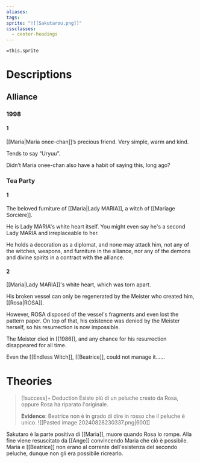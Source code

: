 ```yaml
---
aliases: 
tags: 
sprite: "![[Sakutarou.png]]"
cssclasses:
  - center-headings
---
```


`=this.sprite`
# Descriptions

## Alliance
### 1998
#### 1
[[Maria|Maria onee-chan]]’s precious friend.
Very simple, warm and kind.

Tends to say “Uryuu”.

Didn’t Maria onee-chan also have a habit of saying this, long ago?
### Tea Party
#### 1
The beloved furniture of [[Maria|Lady MARIA]], a witch of [[Mariage Sorcière]].

He is Lady MARIA's white heart itself. You might even say he's a second Lady MARIA and irreplaceable to her.

He holds a decoration as a diplomat, and none may attack him, not any of the witches, weapons, and furniture in the alliance, nor any of the demons and divine spirits in a contract with the alliance.
#### 2
[[Maria|Lady MARIA]]'s white heart, which was torn apart.

His broken vessel can only be regenerated by the Meister who created him, [[Rosa|ROSA]].

However, ROSA disposed of the vessel's fragments and even lost the pattern paper. On top of that, his existence was denied by the Meister herself, so his resurrection is now impossible.

The Meister died in [[1986]], and any chance for his resurrection disappeared for all time.

Even the [[Endless Witch]], [[Beatrice]], could not manage it......
# Theories

> [!success]+ Deduction
>Esiste più di un peluche creato da Rosa, oppure Rosa ha riparato l'originale.
>
>**Evidence**: 
>Beatrice non è in grado di dire in rosso che il peluche è unico.
> ![[Pasted image 20240828230337.png|600]]

Sakutaro è la parte positiva di [[Maria]], muore quando Rosa lo rompe.
Alla fine viene resuscitato da [[Ange]] convincendo Maria che ciò è possibile.
Maria e [[Beatrice]] non erano al corrente dell'esistenza del secondo peluche, dunque non gli era possibile ricrearlo.

